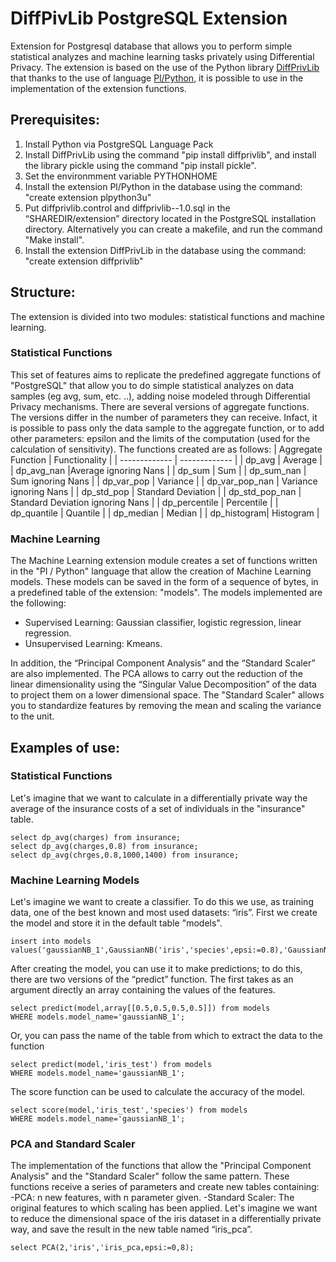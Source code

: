 # DiffPivLib PostgreSQL Extension 
Extension for Postgresql database that allows you to perform simple statistical analyzes and machine learning tasks privately using Differential Privacy. 
The extension is based on the use of the Python library [DiffPrivLib](https://github.com/IBM/differential-privacy-library) that thanks to the use of language [Pl/Python](https://www.postgresql.org/docs/10/plpython.html), it is possible to use in the implementation of the extension functions.
## Prerequisites:
1. Install Python via PostgreSQL Language Pack
2. Install DiffPrivLib using the command "pip install diffprivlib", and install the library pickle using the command "pip install pickle".
3. Set the environmment variable PYTHONHOME
4. Install the extension Pl/Python in the database using the command: "create extension plpython3u"
5. Put diffprivlib.control and diffprivlib--1.0.sql in the “SHAREDIR/extension” directory located in the PostgreSQL installation directory. Alternatively you can create a makefile, and run the command "Make install".
6. Install the extension DiffPrivLib in the database using the command: "create extension diffprivlib"
## Structure:
The extension is divided into two modules: statistical functions and machine learning.

### Statistical Functions
This set of features aims to replicate the predefined aggregate functions of "PostgreSQL" that allow you to do simple statistical analyzes on data samples (eg avg, sum, etc. ..), adding noise modeled through Differential Privacy mechanisms.
There are several versions of aggregate functions. The versions differ in the number of parameters they can receive. Infact, it is possible to pass only the data sample to the aggregate function, or to add other parameters: epsilon and the limits of the computation (used for the calculation of sensitivity).
The functions created are as follows:
| Aggregate Function  | Functionality |
| ------------- | ------------- |
| dp_avg  | Average  |
| dp_avg_nan  |Average ignoring Nans |
| dp_sum | Sum  |
| dp_sum_nan  | Sum ignoring Nans  |
| dp_var_pop | Variance  |
| dp_var_pop_nan  | Variance ignoring Nans  |
| dp_std_pop | Standard Deviation |
| dp_std_pop_nan  | Standard Deviation ignoring Nans   |
| dp_percentile | Percentile  |
| dp_quantile | Quantile |
| dp_median | Median  |
| dp_histogram| Histogram  |
### Machine Learning
The Machine Learning extension module creates a set of functions written in the "Pl / Python" language that allow the creation of Machine Learning models. These models can be saved in the form of a sequence of bytes, in a predefined table of the extension: "models".
The models implemented are the following:
- Supervised Learning: Gaussian classifier, logistic regression, linear regression.
- Unsupervised Learning: Kmeans.

In addition, the “Principal Component Analysis” and the “Standard Scaler” are also implemented. The PCA allows to carry out the reduction of the linear dimensionality using the “Singular Value Decomposition” of the data to project them on a lower dimensional space. The "Standard Scaler" allows you to standardize features by removing the mean and scaling the variance to the unit.
## Examples of use:
### Statistical Functions
Let's imagine that we want to calculate in a differentially private way the average of the insurance costs of a set of individuals in the "insurance" table.
```
select dp_avg(charges) from insurance;
select dp_avg(charges,0.8) from insurance;
select dp_avg(chrges,0.8,1000,1400) from insurance;
```
### Machine Learning Models
Let's imagine we want to create a classifier. To do this we use, as training data, one of the best known and most used datasets: “iris”.
First we create the model and store it in the default table "models".
```
insert into models values('gaussianNB_1',GaussianNB('iris','species',epsi:=0.8),'GaussianNB');
```
After creating the model, you can use it to make predictions; to do this, there are two versions of the “predict” function. The first takes as an argument directly an array containing the values of the features.
```
select predict(model,array[[0.5,0.5,0.5,0.5]]) from models
WHERE models.model_name='gaussianNB_1';
```
Or, you can pass the name of the table from which to extract the data to the function
```
select predict(model,'iris_test') from models
WHERE models.model_name='gaussianNB_1';
```
The score function can be used to calculate the accuracy of the model.
```
select score(model,'iris_test','species') from models
WHERE models.model_name='gaussianNB_1';
```
### PCA and Standard Scaler
The implementation of the functions that allow the "Principal Component Analysis" and the "Standard Scaler" follow the same pattern. These functions receive a series of parameters and create new tables containing:
-PCA: n new features, with n parameter given.
-Standard Scaler: The original features to which scaling has been applied.
Let's imagine we want to reduce the dimensional space of the iris dataset in a differentially private way, and save the result in the new table named “iris_pca”.
```
select PCA(2,'iris','iris_pca,epsi:=0,8);
```
